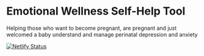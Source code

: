 # Emotional Wellness Self-Help Tool #

Helping those who want to become pregnant, are pregnant and just welcomed a baby understand and manage perinatal depression and anxiety

[![Netlify Status](https://api.netlify.com/api/v1/badges/c038c64b-cac1-45f6-92a1-912f853d5f5d/deploy-status)](https://app.netlify.com/sites/momsapp/deploys)
